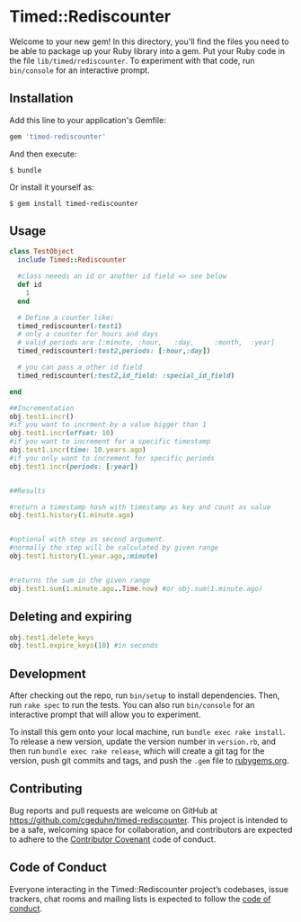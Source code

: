 # Timed::Rediscounter

Welcome to your new gem! In this directory, you'll find the files you need to be able to package up your Ruby library into a gem. Put your Ruby code in the file `lib/timed/rediscounter`. To experiment with that code, run `bin/console` for an interactive prompt.

## Installation

Add this line to your application's Gemfile:

```ruby
gem 'timed-rediscounter'
```

And then execute:

    $ bundle

Or install it yourself as:

    $ gem install timed-rediscounter

## Usage

```ruby
class TestObject
  include Timed::Rediscounter

  #class neeeds an id or another id field => see below
  def id 
    1
  end

  # Define a counter like: 
  timed_rediscounter(:test1)
  # only a counter for hours and days
  # valid periods are [:minute, :hour,   :day,     :month,  :year]
  timed_rediscounter(:test2,periods: [:hour,:day])

  # you can pass a other id field
  timed_rediscounter(:test2,id_field: :special_id_field)

end

##Incrementation
obj.test1.incr()
#if you want to incrment by a value bigger than 1
obj.test1.incr(offset: 10)
#if you want to increment for a specific timestamp
obj.test1.incr(time: 10.years.ago)
#if you only want to increment for specific periods
obj.test1.incr(periods: [:year])


##Results

#return a timestamp hash with timestamp as key and count as value
obj.test1.history(1.minute.ago)


#optional with step as second argument. 
#normally the step will be calculated by given range
obj.test1.history(1.year.ago,:minute) 


#returns the sum in the given range
obj.test1.sum(1.minute.ago..Time.now) #or obj.sum(1.minute.ago)


```

## Deleting and expiring

```ruby
obj.test1.delete_keys
obj.test1.expire_keys(10) #in seconds
```

## Development

After checking out the repo, run `bin/setup` to install dependencies. Then, run `rake spec` to run the tests. You can also run `bin/console` for an interactive prompt that will allow you to experiment.

To install this gem onto your local machine, run `bundle exec rake install`. To release a new version, update the version number in `version.rb`, and then run `bundle exec rake release`, which will create a git tag for the version, push git commits and tags, and push the `.gem` file to [rubygems.org](https://rubygems.org).

## Contributing

Bug reports and pull requests are welcome on GitHub at https://github.com/cgeduhn/timed-rediscounter. This project is intended to be a safe, welcoming space for collaboration, and contributors are expected to adhere to the [Contributor Covenant](http://contributor-covenant.org) code of conduct.

## Code of Conduct

Everyone interacting in the Timed::Rediscounter project’s codebases, issue trackers, chat rooms and mailing lists is expected to follow the [code of conduct](https://github.com/[USERNAME]/timed-rediscounter/blob/master/CODE_OF_CONDUCT.md).

